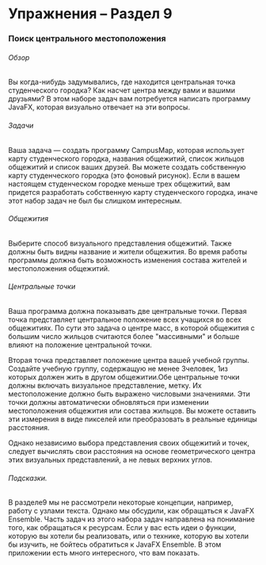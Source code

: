 # Упражнения – Раздел 9
### Поиск центрального местоположения
###### Обзор
Вы когда-нибудь задумывались, где находится центральная точка студенческого городка? Как насчет центра 
между вами и вашими друзьями? В этом наборе задач вам потребуется написать программу JavaFX, которая 
визуально отвечает на эти вопросы.

###### Задачи
Ваша задача — создать программу CampusMap, которая использует карту студенческого городка, названия 
общежитий, список жильцов общежитий и список ваших друзей. Вы можете создать собственную карту 
студенческого городка (это фоновый рисунок). Если в вашем настоящем студенческом городке меньше трех 
общежитий, вам придется разработать собственную карту студенческого городка, иначе этот набор задач не 
был бы слишком интересным.

###### Общежития
Выберите способ визуального представления общежитий. Также должны быть видны название и жители 
общежития. Во время работы программы должна быть возможность изменения состава жителей и 
местоположения общежитий.

###### Центральные точки
Ваша программа должна показывать две центральные точки. Первая точка представляет центральное положение всех учащихся 
во всех общежитиях. По сути это задача о центре масс, в которой общежития с большим число жильцов считаются более 
"массивными" и больше влияют на положение центральной точки.

Вторая точка представляет положение центра вашей учебной группы. Создайте учебную группу, содержащую 
не менее 3человек, 1из которых должен жить в другом общежитии.Обе центральные точки должны включать 
визуальное представление, метку. Их местоположение должно быть выражено числовыми значениями. Эти 
точки должны автоматически обновляться при изменении местоположения общежития или состава жильцов. 
Вы можете оставить эти измерения в виде пикселей или преобразовать в реальные единицы расстояния.

Однако независимо выбора представления своих общежитий и точек, следует вычислять свои расстояния на 
основе геометрического центра этих визуальных представлений, а не левых верхних углов. 

###### Подсказки.
В разделе9 мы не рассмотрели некоторые концепции, например, работу с узлами текста. Однако мы обсудили, 
как обращаться к JavaFX Ensemble. Часть задач из этого набора задач направлена на понимание того, как 
обращаться к ресурсам. Если у вас есть идеи о функции, которую вы хотели бы реализовать, или о технике, 
которую вы хотели бы изучить, не бойтесь обратиться к JavaFX Ensemble. В этом приложении есть много 
интересного, что вам показать.